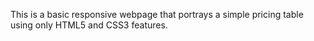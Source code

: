This is a basic responsive webpage that portrays a simple pricing table using only HTML5 and CSS3 features. 